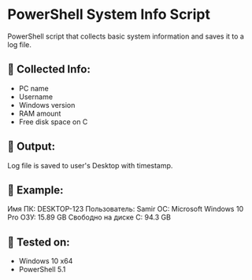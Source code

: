 # PowerShell System Info Script

PowerShell script that collects basic system information and saves it to a log file.

## 🔧 Collected Info:
- PC name
- Username
- Windows version
- RAM amount
- Free disk space on C

## 💾 Output:
Log file is saved to user's Desktop with timestamp.

## 📂 Example:

Имя ПК: DESKTOP-123 Пользователь: Samir 
ОС: Microsoft Windows 10 Pro 
ОЗУ: 15.89 GB 
Свободно на диске C: 94.3 GB

## 🧪 Tested on:
- Windows 10 x64
- PowerShell 5.1
